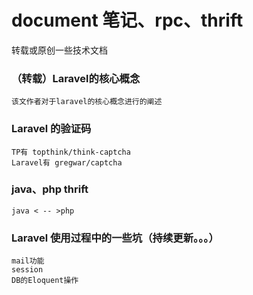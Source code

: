 # document 笔记、rpc、thrift

转载或原创一些技术文档

### （转载）Laravel的核心概念
    
    该文作者对于laravel的核心概念进行的阐述

### Laravel 的验证码
    
    TP有 topthink/think-captcha
    Laravel有 gregwar/captcha

### java、php thrift

    java < -- >php 
    
### Laravel 使用过程中的一些坑（持续更新。。。）
    
    mail功能
    session
    DB的Eloquent操作
    
    
    
